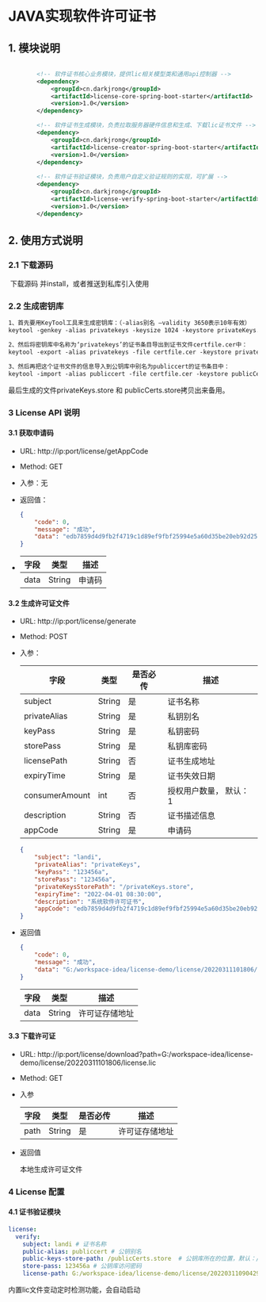 # JAVA实现软件许可证书

## 1. 模块说明

```xml
        
        <!-- 软件证书核心业务模块，提供lic相关模型类和通用api控制器 -->
        <dependency>
            <groupId>cn.darkjrong</groupId>
            <artifactId>license-core-spring-boot-starter</artifactId>
            <version>1.0</version>
        </dependency>

		<!-- 软件证书生成模块，负责拉取服务器硬件信息和生成、下载lic证书文件 -->
		<dependency>
            <groupId>cn.darkjrong</groupId>
            <artifactId>license-creator-spring-boot-starter</artifactId>
            <version>1.0</version>
        </dependency>
		
		<!-- 软件证书验证模块，负责用户自定义验证规则的实现，可扩展 -->
        <dependency>
            <groupId>cn.darkjrong</groupId>
            <artifactId>license-verify-spring-boot-starter</artifactId>
            <version>1.0</version>
        </dependency>

```

## 2. 使用方式说明

### 2.1 下载源码

​	下载源码 并install，或者推送到私库引入使用

### 2.2 生成密钥库

```tex
1、首先要用KeyTool工具来生成密钥库：（-alias别名 –validity 3650表示10年有效）
keytool -genkey -alias privatekeys -keysize 1024 -keystore privateKeys.store -validity 3650

2、然后将密钥库中名称为‘privatekeys’的证书条目导出到证书文件certfile.cer中：
keytool -export -alias privatekeys -file certfile.cer -keystore privateKeys.store

3、然后再把这个证书文件的信息导入到公钥库中别名为publiccert的证书条目中：
keytool -import -alias publiccert -file certfile.cer -keystore publicCerts.store
```

最后生成的文件privateKeys.store 和 publicCerts.store拷贝出来备用。

### 3 License API 说明

#### 3.1 获取申请码

- URL: http://ip:port/license/getAppCode

- Method: GET 	

- 入参：无

- 返回值：

  ```json
  {
      "code": 0,
      "message": "成功",
      "data": "edb7859d4d9fb2f4719c1d89ef9fbf25994e5a60d35be20eb92d25d6d98613963b67f8281ec64ad16d5872569e461671dcf6e8c04c5c6f47d597fc96dfa8dcdbeabeeeec49834575d4e4026403e6f794ababfaa5852e7737d6ede60c7f4a6b5c3027198f424e9e40538567b41a70e7a7c5be8be60f4b671d27b840734d1ff6fd08771a81c8470f93747233b68597f9475be57b4dcd0087f23cba53c9825921f3dd53202f799c7b14919d229230879c6223abf434e9a0bdeb8148ce66549bc882f8da53f86e956cbbf29ddc71481fb576cb93847968fedcdb094811f5129a4072f85d05a6b19860e8ac2bc7b82c447afb"
  }
  ```
  
- | 字段 | 类型   | 描述   |
  | ---- | ------ | ------ |
  | data | String | 申请码 |

#### 3.2 生成许可证文件

- URL: http://ip:port/license/generate

- Method: POST

- 入参：

  | 字段           | 类型   | 是否必传 | 描述                   |
  | -------------- | ------ | -------- | ---------------------- |
  | subject        | String | 是       | 证书名称               |
  | privateAlias   | String | 是       | 私钥别名               |
  | keyPass        | String | 是       | 私钥密码               |
  | storePass      | String | 是       | 私钥库密码             |
  | licensePath    | String | 否       | 证书生成地址           |
  | expiryTime     | String | 是       | 证书失效日期           |
  | consumerAmount | int    | 否       | 授权用户数量， 默认：1 |
  | description    | String | 否       | 证书描述信息           |
  | appCode        | String | 是       | 申请码                 |
  
  ```json
  {
      "subject": "landi",
      "privateAlias": "privateKeys",
      "keyPass": "123456a",
      "storePass": "123456a",
      "privateKeysStorePath": "/privateKeys.store",
      "expiryTime": "2022-04-01 08:30:00",
      "description": "系统软件许可证书",
      "appCode": "edb7859d4d9fb2f4719c1d89ef9fbf25994e5a60d35be20eb92d25d6d98613963b67f8281ec64ad16d5872569e461671dcf6e8c04c5c6f47d597fc96dfa8dcdbeabeeeec49834575d4e4026403e6f794ababfaa5852e7737d6ede60c7f4a6b5c3027198f424e9e40538567b41a70e7a7c5be8be60f4b671d27b840734d1ff6fd08771a81c8470f93747233b68597f9475be57b4dcd0087f23cba53c9825921f3dd53202f799c7b14919d229230879c6223abf434e9a0bdeb8148ce66549bc882f8da53f86e956cbbf29ddc71481fb576cb93847968fedcdb094811f5129a4072f85d05a6b19860e8ac2bc7b82c447afb"
  }
  ```
  
- 返回值

  ```json
  {
      "code": 0,
      "message": "成功",
      "data": "G:/workspace-idea/license-demo/license/20220311101806/license.lic"
  }
  ```

  | 字段 | 类型   | 描述           |
  | ---- | ------ | -------------- |
  | data | String | 许可证存储地址 |

#### 3.3 下载许可证

 - URL: http://ip:port/license/download?path=G:/workspace-idea/license-demo/license/20220311101806/license.lic

 - Method: GET

 - 入参

   | 字段 | 类型   | 是否必传 | 描述           |
   | ---- | ------ | -------- | -------------- |
   | path | String | 是       | 许可证存储地址 |

- 返回值

  本地生成许可证文件

### 4 License 配置

#### 4.1 证书验证模块

```yaml
license:
  verify:
    subject: landi # 证书名称
    public-alias: publiccert # 公钥别名
    public-keys-store-path: /publicCerts.store  # 公钥库所在的位置，默认：/publicCerts.store
    store-pass: 123456a # 公钥库访问密码
    license-path: G:/workspace-idea/license-demo/license/20220311090429/license.lic # 证书位置， 默认：classpath:license.lic
```

内置lic文件变动定时检测功能，会自动启动



























